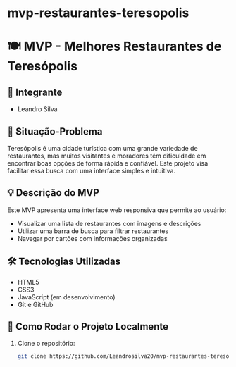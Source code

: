 # mvp-restaurantes-teresopolis
# 🍽️ MVP - Melhores Restaurantes de Teresópolis

## 👤 Integrante
- Leandro Silva

## 🧩 Situação-Problema
Teresópolis é uma cidade turística com uma grande variedade de restaurantes, mas muitos visitantes e moradores têm dificuldade em encontrar boas opções de forma rápida e confiável. Este projeto visa facilitar essa busca com uma interface simples e intuitiva.

## 💡 Descrição do MVP
Este MVP apresenta uma interface web responsiva que permite ao usuário:
- Visualizar uma lista de restaurantes com imagens e descrições
- Utilizar uma barra de busca para filtrar restaurantes
- Navegar por cartões com informações organizadas

## 🛠️ Tecnologias Utilizadas
- HTML5
- CSS3
- JavaScript (em desenvolvimento)
- Git e GitHub

## 🚀 Como Rodar o Projeto Localmente
1. Clone o repositório:
   ```bash
   git clone https://github.com/Leandrosilva20/mvp-restaurantes-teresopolis.git

